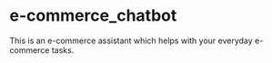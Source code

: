 # e-commerce_chatbot
This is an e-commerce assistant which helps with your everyday e-commerce tasks.
